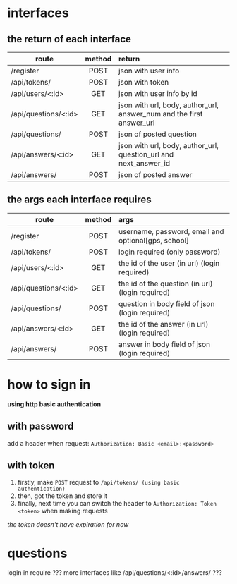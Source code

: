 # interfaces #
## the return of each interface ##
| route                | method | return                                                               |
| -------------------- | :----: | :------------------------------------------------------------------- |
| /register            |  POST  | json with user info                                                  |
| /api/tokens/         |  POST  | json with token                                                      |
| /api/users/<:id>     |  GET   | json with user info by id                                            |
| /api/questions/<:id> |  GET   | json with url, body, author_url, answer_num and the first answer_url |
| /api/questions/      |  POST  | json of posted question                                              |
| /api/answers/<:id>   |  GET   | json with url, body, author_url, question_url and next_answer_id     |
| /api/answers/        |  POST  | json of posted answer                                                |
## the args each interface requires ##
| route                | method | args                                                |
| -------------------- | :----: | :-------------------------------------------------- |
| /register            |  POST  | username, password, email and optional[gps, school] |
| /api/tokens/         |  POST  | login required (only password)                      |
| /api/users/<:id>     |  GET   | the id of the user (in url) (login required)        |
| /api/questions/<:id> |  GET   | the id of the question (in url) (login required)    |
| /api/questions/      |  POST  | question in body field of json (login required)     |
| /api/answers/<:id>   |  GET   | the id of the answer (in url) (login required)      |
| /api/answers/        |  POST  | answer in body field of json (login required)       |
# how to sign in #
**using http basic authentication**
## with password ##
add a header when request: `Authorization: Basic <email>:<password>`
## with token ##
1. firstly, make `POST` request to `/api/tokens/ (using basic authentication)`
2. then, got the token and store it
3. finally, next time you can switch the header to `Authorization: Token <token>` when making requests

*the token doesn't have expiration for now*
# questions #
login in require ???
more interfaces like /api/questions/<:id>/answers/ ???